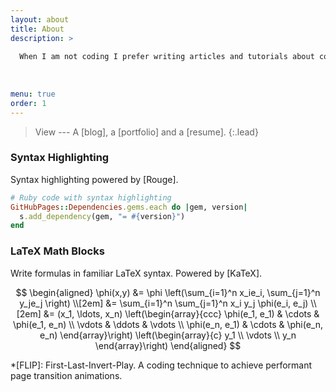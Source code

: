 ```yaml
---
layout: about
title: About
description: >
  
  When I am not coding I prefer writing articles and tutorials about coding. I believe in life long learning and sharing coding experiences. 
    
  
  
menu: true
order: 1
---
```

  

> View --- A [blog], a [portfolio] and a [resume].
{:.lead}

[^4]: Actual page load speed depends on your hosting provider, resolution of embedded images and usage of 3rd party plugins.  

### Syntax Highlighting
Syntax highlighting powered by [Rouge].

~~~ruby
# Ruby code with syntax highlighting
GitHubPages::Dependencies.gems.each do |gem, version|
  s.add_dependency(gem, "= #{version}")
end
~~~

### LaTeX Math Blocks
Write formulas in familiar LaTeX syntax. Powered by [KaTeX].

$$
\begin{aligned}
  \phi(x,y) &= \phi \left(\sum_{i=1}^n x_ie_i, \sum_{j=1}^n y_je_j \right) \\[2em]
            &= \sum_{i=1}^n \sum_{j=1}^n x_i y_j \phi(e_i, e_j)            \\[2em]
            &= (x_1, \ldots, x_n)
               \left(\begin{array}{ccc}
                 \phi(e_1, e_1)  & \cdots & \phi(e_1, e_n) \\
                 \vdots          & \ddots & \vdots         \\
                 \phi(e_n, e_1)  & \cdots & \phi(e_n, e_n)
               \end{array}\right)
               \left(\begin{array}{c}
                 y_1    \\
                 \vdots \\
                 y_n
               \end{array}\right)
\end{aligned}
$$


*[FLIP]: First-Last-Invert-Play. A coding technique to achieve performant page transition animations.
